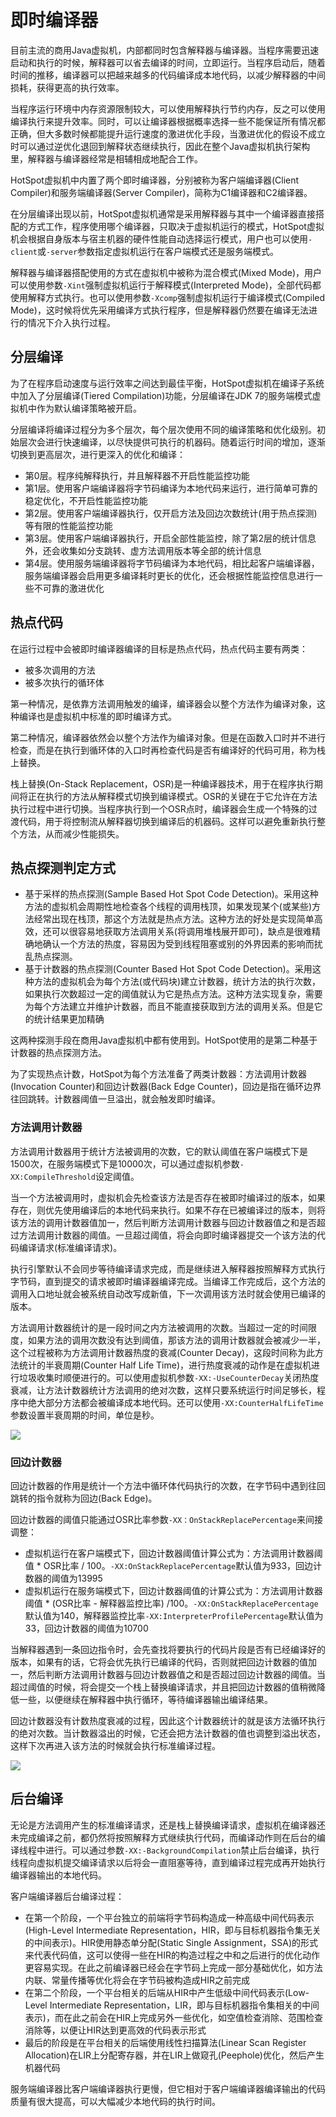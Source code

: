# 即时编译器

目前主流的商用Java虚拟机，内部都同时包含解释器与编译器。当程序需要迅速启动和执行的时候，解释器可以省去编译的时间，立即运行。当程序启动后，随着时间的推移，编译器可以把越来越多的代码编译成本地代码，以减少解释器的中间损耗，获得更高的执行效率。

当程序运行环境中内存资源限制较大，可以使用解释执行节约内存，反之可以使用编译执行来提升效率。同时，可以让编译器根据概率选择一些不能保证所有情况都正确，但大多数时候都能提升运行速度的激进优化手段，当激进优化的假设不成立时可以通过逆优化退回到解释状态继续执行，因此在整个Java虚拟机执行架构里，解释器与编译器经常是相辅相成地配合工作。

HotSpot虚拟机中内置了两个即时编译器，分别被称为客户端编译器(Client Compiler)和服务端编译器(Server Compiler)，简称为C1编译器和C2编译器。

在分层编译出现以前，HotSpot虚拟机通常是采用解释器与其中一个编译器直接搭配的方式工作，程序使用哪个编译器，只取决于虚拟机运行的模式，HotSpot虚拟机会根据自身版本与宿主机器的硬件性能自动选择运行模式，用户也可以使用`-client`或`-server`参数指定虚拟机运行在客户端模式还是服务端模式。

解释器与编译器搭配使用的方式在虚拟机中被称为混合模式(Mixed Mode)，用户可以使用参数`-Xint`强制虚拟机运行于解释模式(Interpreted Mode)，全部代码都使用解释方式执行。也可以使用参数`-Xcomp`强制虚拟机运行于编译模式(Compiled Mode)，这时候将优先采用编译方式执行程序，但是解释器仍然要在编译无法进行的情况下介入执行过程。

## 分层编译

为了在程序启动速度与运行效率之间达到最佳平衡，HotSpot虚拟机在编译子系统中加入了分层编译(Tiered Compilation)功能，分层编译在JDK 7的服务端模式虚拟机中作为默认编译策略被开启。

分层编译将编译过程分为多个层次，每个层次使用不同的编译策略和优化级别。初始层次会进行快速编译，以尽快提供可执行的机器码。随着运行时间的增加，逐渐切换到更高层次，进行更深入的优化和编译：

- 第0层。程序纯解释执行，并且解释器不开启性能监控功能
- 第1层。使用客户端编译器将字节码编译为本地代码来运行，进行简单可靠的稳定优化，不开启性能监控功能
- 第2层。使用客户端编译器执行，仅开启方法及回边次数统计(用于热点探测)等有限的性能监控功能
- 第3层。使用客户端编译器执行，开启全部性能监控，除了第2层的统计信息外，还会收集如分支跳转、虚方法调用版本等全部的统计信息
- 第4层。使用服务端编译器将字节码编译为本地代码，相比起客户端编译器，服务端编译器会启用更多编译耗时更长的优化，还会根据性能监控信息进行一些不可靠的激进优化

## 热点代码

在运行过程中会被即时编译器编译的目标是热点代码，热点代码主要有两类：

- 被多次调用的方法
- 被多次执行的循环体

第一种情况，是依靠方法调用触发的编译，编译器会以整个方法作为编译对象，这种编译也是虚拟机中标准的即时编译方式。

第二种情况，编译器依然会以整个方法作为编译对象。但是在函数入口时并不进行检查，而是在执行到循环体的入口时再检查代码是否有编译好的代码可用，称为栈上替换。

栈上替换(On-Stack Replacement，OSR)是一种编译器技术，用于在程序执行期间将正在执行的方法从解释模式切换到编译模式。OSR的关键在于它允许在方法执行过程中进行切换。当程序执行到一个OSR点时，编译器会生成一个特殊的过渡代码，用于将控制流从解释器切换到编译后的机器码。这样可以避免重新执行整个方法，从而减少性能损失。

## 热点探测判定方式

- 基于采样的热点探测(Sample Based Hot Spot Code Detection)。采用这种方法的虚拟机会周期性地检查各个线程的调用栈顶，如果发现某个(或某些)方法经常出现在栈顶，那这个方法就是热点方法。这种方法的好处是实现简单高效，还可以很容易地获取方法调用关系(将调用堆栈展开即可)，缺点是很难精确地确认一个方法的热度，容易因为受到线程阻塞或别的外界因素的影响而扰乱热点探测。
- 基于计数器的热点探测(Counter Based Hot Spot Code Detection)。采用这种方法的虚拟机会为每个方法(或代码块)建立计数器，统计方法的执行次数，如果执行次数超过一定的阈值就认为它是热点方法。这种方法实现复杂，需要为每个方法建立并维护计数器，而且不能直接获取到方法的调用关系。但是它的统计结果更加精确

这两种探测手段在商用Java虚拟机中都有使用到。HotSpot使用的是第二种基于计数器的热点探测方法。

为了实现热点计数，HotSpot为每个方法准备了两类计数器：方法调用计数器(Invocation Counter)和回边计数器(Back Edge Counter)，回边是指在循环边界往回跳转。计数器阈值一旦溢出，就会触发即时编译。

### 方法调用计数器

方法调用计数器用于统计方法被调用的次数，它的默认阈值在客户端模式下是1500次，在服务端模式下是10000次，可以通过虚拟机参数`-XX:CompileThreshold`设定阈值。

当一个方法被调用时，虚拟机会先检查该方法是否存在被即时编译过的版本，如果存在，则优先使用编译后的本地代码来执行。如果不存在已被编译过的版本，则将该方法的调用计数器值加一，然后判断方法调用计数器与回边计数器值之和是否超过方法调用计数器的阈值。一旦超过阈值，将会向即时编译器提交一个该方法的代码编译请求(标准编译请求)。

执行引擎默认不会同步等待编译请求完成，而是继续进入解释器按照解释方式执行字节码，直到提交的请求被即时编译器编译完成。当编译工作完成后，这个方法的调用入口地址就会被系统自动改写成新值，下一次调用该方法时就会使用已编译的版本。

方法调用计数器统计的是一段时间之内方法被调用的次数。当超过一定的时间限度，如果方法的调用次数没有达到阈值，那该方法的调用计数器就会被减少一半，这个过程被称为方法调用计数器热度的衰减(Counter Decay)，这段时间称为此方法统计的半衰周期(Counter Half Life Time)，进行热度衰减的动作是在虚拟机进行垃圾收集时顺便进行的。可以使用虚拟机参数`-XX:-UseCounterDecay`关闭热度衰减，让方法计数器统计方法调用的绝对次数，这样只要系统运行时间足够长，程序中绝大部分方法都会被编译成本地代码。还可以使用`-XX:CounterHalfLifeTime`参数设置半衰周期的时间，单位是秒。

![](../img/InvocationCounter.png)

### 回边计数器

回边计数器的作用是统计一个方法中循环体代码执行的次数，在字节码中遇到往回跳转的指令就称为回边(Back Edge)。

回边计数器的阈值只能通过OSR比率参数`-XX：OnStackReplacePercentage`来间接调整：

- 虚拟机运行在客户端模式下，回边计数器阈值计算公式为：方法调用计数器阈值 * OSR比率 / 100。`-XX:OnStackReplacePercentage`默认值为933，回边计数器的阈值为13995
- 虚拟机运行在服务端模式下，回边计数器阈值的计算公式为：方法调用计数器阈值 * (OSR比率 - 解释器监控比率)  /100。`-XX:OnStackReplacePercentage`默认值为140，解释器监控比率`-XX:InterpreterProfilePercentage`默认值为33，回边计数器的阈值为10700

当解释器遇到一条回边指令时，会先查找将要执行的代码片段是否有已经编译好的版本，如果有的话，它将会优先执行已编译的代码，否则就把回边计数器的值加一，然后判断方法调用计数器与回边计数器值之和是否超过回边计数器的阈值。当超过阈值的时候，将会提交一个栈上替换编译请求，并且把回边计数器的值稍微降低一些，以便继续在解释器中执行循环，等待编译器输出编译结果。

回边计数器没有计数热度衰减的过程，因此这个计数器统计的就是该方法循环执行的绝对次数。当计数器溢出的时候，它还会把方法计数器的值也调整到溢出状态，这样下次再进入该方法的时候就会执行标准编译过程。

![](../img/BackEdgeCounter.png)

## 后台编译

无论是方法调用产生的标准编译请求，还是栈上替换编译请求，虚拟机在编译器还未完成编译之前，都仍然将按照解释方式继续执行代码，而编译动作则在后台的编译线程中进行。可以通过参数`-XX:-BackgroundCompilation`禁止后台编译，执行线程向虚拟机提交编译请求以后将会一直阻塞等待，直到编译过程完成再开始执行编译器输出的本地代码。

客户端编译器后台编译过程：

- 在第一个阶段，一个平台独立的前端将字节码构造成一种高级中间代码表示(High-Level Intermediate Representation，HIR，即与目标机器指令集无关的中间表示)。HIR使用静态单分配(Static Single Assignment，SSA)的形式来代表代码值，这可以使得一些在HIR的构造过程之中和之后进行的优化动作更容易实现。在此之前编译器已经会在字节码上完成一部分基础优化，如方法内联、常量传播等优化将会在字节码被构造成HIR之前完成
- 在第二个阶段，一个平台相关的后端从HIR中产生低级中间代码表示(Low-Level Intermediate Representation，LIR，即与目标机器指令集相关的中间表示)，而在此之前会在HIR上完成另外一些优化，如空值检查消除、范围检查消除等，以便让HIR达到更高效的代码表示形式
- 最后的阶段是在平台相关的后端使用线性扫描算法(Linear Scan Register Allocation)在LIR上分配寄存器，并在LIR上做窥孔(Peephole)优化，然后产生机器代码

服务端编译器比客户端编译器执行更慢，但它相对于客户端编译器编译输出的代码质量有很大提高，可以大幅减少本地代码的执行时间。

